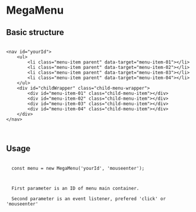 # MegaMenu
<h2>Basic structure</h2>
  <pre>
  <code>
&lt;nav id=&quot;yourId&quot;&gt;
    &lt;ul&gt;
        &lt;li class=&quot;menu-item parent&quot; data-target=&quot;menu-item-01&quot;&gt;&lt;/li&gt;
        &lt;li class=&quot;menu-item parent&quot; data-target=&quot;menu-item-02&quot;&gt;&lt;/li&gt;
        &lt;li class=&quot;menu-item parent&quot; data-target=&quot;menu-item-03&quot;&gt;&lt;/li&gt;
        &lt;li class=&quot;menu-item parent&quot; data-target=&quot;menu-item-04&quot;&gt;&lt;/li&gt;
    &lt;/ul&gt;
    &lt;div id=&quot;childWrapper&quot; class=&quot;child-menu-wrapper&quot;&gt;
        &lt;div id=&quot;menu-item-01&quot; class=&quot;child-menu-item&quot;&gt;&lt;/div&gt;
        &lt;div id=&quot;menu-item-02&quot; class=&quot;child-menu-item&quot;&gt;&lt;/div&gt;
        &lt;div id=&quot;menu-item-03&quot; class=&quot;child-menu-item&quot;&gt;&lt;/div&gt;
        &lt;div id=&quot;menu-item-04&quot; class=&quot;child-menu-item&quot;&gt;&lt;/div&gt;
    &lt;/div&gt;
&lt;/nav&gt;
  </code>
  </pre>
  
  <h2>Usage</h2>
  
  <pre>
  <code>
  const menu = new MegaMenu('yourId', 'mouseenter');
  <p>
  First parameter is an ID of menu main container.<br>
  Second parameter is an event listener, prefered 'click' or 'mouseenter'
  </p>
  </code>
  </pre>
